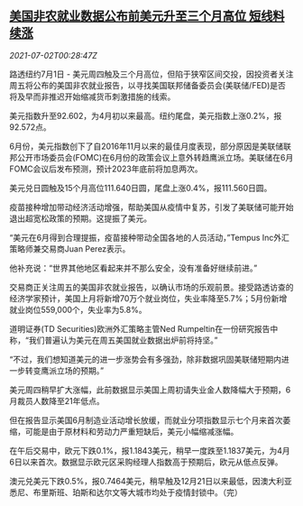 <!--1625187663000-->
[美国非农就业数据公布前美元升至三个月高位 短线料续涨](https://cn.reuters.com/article/forex-close-0701-thur-idCNKCS2E801B)
------

<div><i>2021-07-02T00:28:47Z</i></div><p>路透纽约7月1日 - 美元周四触及三个月高位，但陷于狭窄区间交投，因投资者关注周五将公布的美国非农就业报告，以寻找美国联邦储备委员会(美联储/FED)是否将及早而非推迟开始缩减货币刺激措施的线索。</p><p>美元指数升至92.602，为4月初以来最高。纽约尾盘，美元指数上涨0.2%，报92.572点。</p><p>6月份，美元指数创下了自2016年11月以来的最佳月度表现，部分原因是美联储联邦公开市场委员会(FOMC)在6月份的政策会议上意外转趋鹰派立场。美联储在6月FOMC会议后发布预测，预计2023年底前将加息两次。</p><p>美元兑日圆触及15个月高位111.640日圆，尾盘上涨0.4%，报111.560日圆。</p><p>疫苗接种增加带动经济活动增强，帮助美国从疫情中复苏，引发了美联储可能开始退出超宽松政策的预期。这提振了美元。</p><p>“美元在6月得到合理提振，疫苗接种带动全国各地的人员活动，”Tempus Inc外汇策略师兼交易商Juan Perez表示。</p><p>他补充说：“世界其他地区看起来并不那么安全，没有准备好继续前进。”</p><p>交易商正关注周五的美国非农就业报告，以确认市场的乐观前景。接受路透访查的经济学家预计，美国上月将新增70万个就业岗位，失业率降至5.7%；5月份新增就业岗位559,000个，失业率为5.8%。</p><p>道明证券(TD Securities)欧洲外汇策略主管Ned Rumpeltin在一份研究报告中称，“我们普遍认为美元在周五美国就业数据出炉前将持坚。”</p><p>“不过，我们想知道美元的进一步涨势会有多强劲，除非数据巩固美联储短期内进一步转变鹰派立场的预期。”</p><p>美元周四稍早扩大涨幅，此前数据显示美国上周初请失业金人数降幅大于预期，6月裁员人数降至21年低点。</p><p>但在报告显示美国6月制造业活动增长放缓，而就业分项指数显示七个月来首次萎缩，可能是由于原材料和劳动力严重短缺后，美元小幅缩减涨幅。</p><p>在午后交易中，欧元下跌0.1%，报1.1843美元，稍早一度跌至1.1837美元，为4月6日以来首次。数据显示欧元区采购经理人指数高于预期后，欧元从低点反弹。</p><p>澳元兑美元下跌0.5%，报0.7464美元，稍早触及12月21日以来最低，因澳大利亚悉尼、布里斯班、珀斯和达尔文等大城市均处于疫情封锁中。（完）</p>

